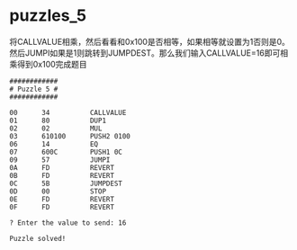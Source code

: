 # puzzles_5

将CALLVALUE相乘，然后看看和0x100是否相等，如果相等就设置为1否则是0。然后JUMPI如果是1则跳转到JUMPDEST。那么我们输入CALLVALUE=16即可相乘得到0x100完成题目

```
############
# Puzzle 5 #
############

00      34          CALLVALUE
01      80          DUP1
02      02          MUL
03      610100      PUSH2 0100
06      14          EQ
07      600C        PUSH1 0C
09      57          JUMPI
0A      FD          REVERT
0B      FD          REVERT
0C      5B          JUMPDEST
0D      00          STOP
0E      FD          REVERT
0F      FD          REVERT

? Enter the value to send: 16

Puzzle solved!
```











































